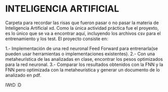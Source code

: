# INTELIGENCIA ARTIFICIAL
Carpeta para recordar las risas que fueron pasar o no pasar la materia de Inteligencia Artificial xd. Como la única actividad práctica fue el proyexto, es lo único que
se va a encontrar aquí, incluyendo los archivos csv para el entrenamiento y los test. 
El proyecto consiste en: 

1.- Implementación de una red neuronal Feed Forward para entrenarla(se pueden usar herramientas o implementaciones existentes).
2.- Con una metaheurística de las analizadas en clase, encontrar los pesos optimizados para la red neuronal.
3.- Comparar los resultados obtenidos con la FNN y la FNN pero optimizada con la metaheurística y generar un documento de lo analizado en pdf.

IWtD :D
